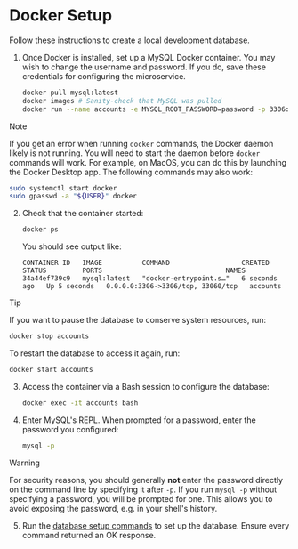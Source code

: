# Docker Setup

Follow these instructions to create a local development database.

1. Once Docker is installed, set up a MySQL Docker container. You may wish to change the
    username and password. If you do, save these credentials for configuring the 
    microservice.
    ```sh
    docker pull mysql:latest
    docker images # Sanity-check that MySQL was pulled
    docker run --name accounts -e MYSQL_ROOT_PASSWORD=password -p 3306:3306 -d mysql:latest 
    ```

> [!NOTE]
>
> If you get an error when running `docker` commands, the Docker daemon likely is not 
> running. You will need to start the daemon before `docker` commands will work. For 
> example, on MacOS, you can do this by launching the Docker Desktop app. The following 
> commands may also work:
>
> ```sh
> sudo systemctl start docker
> sudo gpasswd -a "${USER}" docker
> ```

2. Check that the container started:
    ```sh
    docker ps
    ```
    You should see output like:
    ```
    CONTAINER ID   IMAGE          COMMAND                  CREATED         STATUS         PORTS                               NAMES
    34a44ef739c9   mysql:latest   "docker-entrypoint.s…"   6 seconds ago   Up 5 seconds   0.0.0.0:3306->3306/tcp, 33060/tcp   accounts
    ```

> [!TIP]
>
> If you want to pause the database to conserve system resources, run:
> ```sh
> docker stop accounts
> ```
> To restart the database to access it again, run:
> ```sh
> docker start accounts
> ```

3. Access the container via a Bash session to configure the database:
    ```sh
    docker exec -it accounts bash
    ```

4. Enter MySQL's REPL. When prompted for a password, enter the password you configured:
    ```sh
    mysql -p
    ```

> [!WARNING]
>
> For security reasons, you should generally **not** enter the password directly on the 
> command line by specifying it after `-p`. If you run `mysql -p` without specifying a 
> password, you will be prompted for one. This allows you to avoid exposing the password, 
> e.g. in your shell's history.

5. Run the [database setup commands](/scripts/db-create.sql) to set up the database. 
    Ensure every command returned an OK response.
